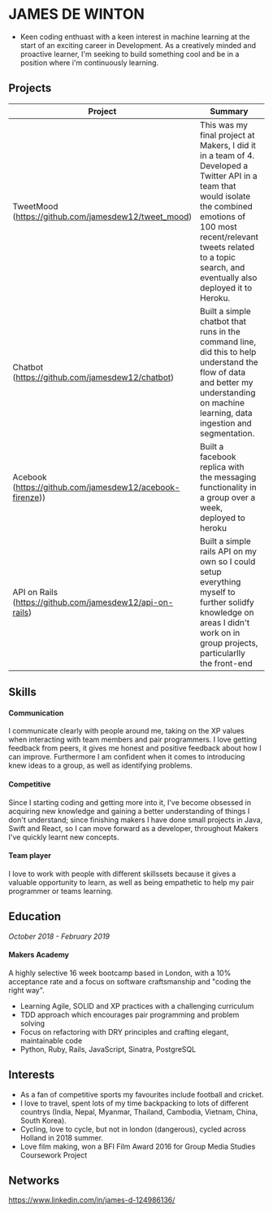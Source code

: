 # JAMES DE WINTON	 
- Keen coding enthuast with a keen interest in machine learning at the start of an exciting career in Development. As a creatively minded and proactive learner, I'm seeking to build something cool and be in a position where i'm continuously learning.

## Projects
| Project | Summary | Technologies | Testing
| ------ | ------ |  ------ |  ------ |
| TweetMood (https://github.com/jamesdew12/tweet_mood)| This was my final project at Makers, I did it in a team of 4.	Developed a Twitter API in a team that would isolate the combined emotions of 100 most recent/relevant tweets related to a topic search, and eventually also deployed it to Heroku. | Python, Django, Watson (IBM) | Pytest|
|Chatbot (https://github.com/jamesdew12/chatbot)| Built a simple chatbot that runs in the command line, did this to help understand the flow of data and better my understanding on machine learning, data ingestion and segmentation.  | Python, NLTK | Nil
| Acebook (https://github.com/jamesdew12/acebook-firenze))| Built a facebook replica with the messaging functionality in a group over a week, deployed to heroku | Rails, Postgres | RSpec |
| API on Rails (https://github.com/jamesdew12/api-on-rails)| Built a simple rails API on my own so I could setup everything myself to further solidfy knowledge on areas I didn't work on in group projects, particularlly the front-end| Rails | RSpec

## Skills

#### Communication
I communicate clearly with people around me, taking on the XP values when interacting with team members and pair programmers. I love getting feedback from peers, it gives me honest and positive feedback about how I can improve. Furthermore I am confident when it comes to introducing knew ideas to a group, as well as identifying problems.

#### Competitive
Since I starting coding and getting more into it, I've become obsessed in acquiring new knowledge and gaining a better understanding of things I don't understand; since finishing makers I have done small projects in Java, Swift and React, so I can move forward as a developer, throughout Makers I've quickly learnt new concepts. 

#### Team player
I love to work with people with different skillssets because it gives a valuable opportunity to learn, as well as being empathetic to help my pair programmer or teams learning.

## Education

*October 2018 - February 2019*

#### Makers Academy
A highly selective 16 week bootcamp based in London, with a 10% acceptance rate and a focus on software craftsmanship and "coding the right way".
* Learning Agile, SOLID and XP practices with a challenging curriculum
* TDD approach which encourages pair programming and problem solving
* Focus on refactoring with DRY principles and crafting elegant, maintainable code
* Python, Ruby, Rails, JavaScript, Sinatra, PostgreSQL

## Interests
* As a fan of competitive sports my favourites include football and cricket.
* I love to travel, spent lots of my time backpacking to lots of different countrys (India, Nepal, Myanmar, Thailand, Cambodia, Vietnam, China, South Korea).
* Cycling, love to cycle, but not in london (dangerous), cycled across Holland in 2018 summer.
* Love film making, won a BFI Film Award 2016 for Group Media Studies Coursework Project

## Networks
https://www.linkedin.com/in/james-d-124986136/ 



